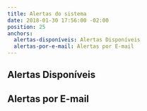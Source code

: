 ```yaml
---
title: Alertas do sistema
date: 2018-01-30 17:56:00 -02:00
position: 25
anchors:
  alertas-disponíveis: Alertas Disponíveis
  alertas-por-e-mail: Alertas por E-mail
---
```


## Alertas Disponíveis

## Alertas por E-mail